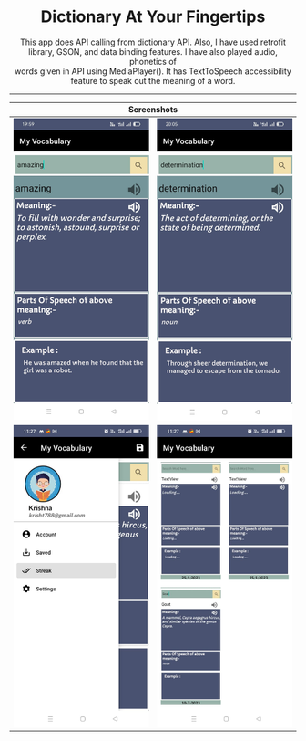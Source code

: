 #           <h1 align="center"> Dictionary At Your Fingertips</h1>
<p align="center">This app does API calling from dictionary API. Also, I have used retrofit <br>
library, GSON, and data binding features. I have also played audio, phonetics of<br>
words given in API using MediaPlayer(). It has TextToSpeech accessibility <br>
feature to speak out the meaning of a word.<br></p>
<hr size="5" noshade="">


<table align="center">
    <thead>
        <tr>
          <th colspan="2"><b>Screenshots</b></th>
        </tr>
    </thead>
    <tbody >
        <tr>
            <td><img src="imageOne.jpeg" width="300" ></td>
            <td><img src="imageTwo.jpeg" width="300"></td>
        </tr>
        <tr>
            <td><img src="WhatsApp Image 2023-07-10 at 11.28.29 (1).jpeg" width=300"></td>
            <td><img src="WhatsApp Image 2023-07-10 at 11.28.29 (2).jpeg" width=300"></td>
        </tr>
    </tbody>
</table>

